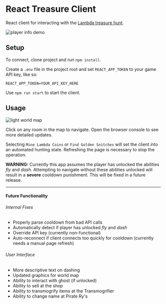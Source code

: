 # React Treasure Client

React client for interacting with the [Lambda treasure hunt](https://github.com/LambdaSchool/CS-Build-Week-2).

![player info demo](./img/player-info.png)

## Setup

To connect, clone project and run `npm install`.

Create a `.env` file in the project root and set `REACT_APP_TOKEN` to your game API key, like so:

```
REACT_APP_TOKEN=YOUR_API_KEY_HERE
```

Use `npm run start` to start the client.

## Usage

![light world map](./img/map-demo.png)

Click on any room in the map to navigate. Open the browser console to see more detailed updates.

Selecting `Mine Lambda Coins` or `Find Golden Snitches` will set the client into an automated hunting state. Refreshing the page is necessary to stop the operation.

**WARNING:** Currently this app assumes the player has unlocked the abilities _fly_ and _dash_. Attempting to navigate without these abilities unlocked will result in a **severe** cooldown punishment. This will be fixed in a future release.

---

#### Future Functionality

###### Internal Fixes

- Properly parse cooldown from bad API calls
- Automatically detect if player has unlocked _fly_ and _dash_
- Override API key (currently non-functional)
- Auto-reconnect if client connects too quickly for cooldown (currently needs a manual page refresh)

###### User Interface

- More descriptive text on dashing
- Updated graphics for world map
- Ability to interact with ghost (if unlocked)
- Ability to sell at the shop
- Ability to transmogrify items at the Transmogrifier
- Ability to change name at Pirate Ry's
